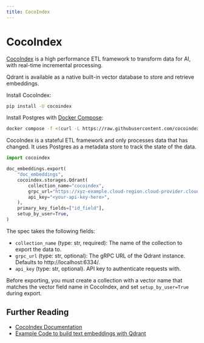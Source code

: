 ```yaml
---
title: CocoIndex
---
```


# CocoIndex

[CocoIndex](https://cocoindex.com) is a high performance ETL framework to transform data for AI, with real-time incremental processing.

Qdrant is available as a native built-in vector database to store and retrieve embeddings.


Install CocoIndex:
```bash
pip install -U cocoindex
```

Install Postgres with [Docker Compose](https://docs.docker.com/compose/install/):
```bash
docker compose -f <(curl -L https://raw.githubusercontent.com/cocoindex-io/cocoindex/refs/heads/main/dev/postgres.yaml) up -d
```
CocoIndex is a stateful ETL framework and only processes data that has changed. It uses Postgres as a metadata store to track the state of the data.

```python
import cocoindex

doc_embeddings.export(
    "doc_embeddings",
    cocoindex.storages.Qdrant(
        collection_name="cocoindex",
        grpc_url="https://xyz-example.cloud-region.cloud-provider.cloud.qdrant.io:6334/",
        api_key="<your-api-key-here>",
    ),
    primary_key_fields=["id_field"],
    setup_by_user=True,
)
```

The spec takes the following fields:

- `collection_name` (type: str, required): The name of the collection to export the data to.
- `grpc_url` (type: str, optional): The gRPC URL of the Qdrant instance. Defaults to http://localhost:6334/.
- `api_key` (type: str, optional). API key to authenticate requests with.

Before exporting, you must create a collection with a vector name that matches the vector field name in CocoIndex, and set `setup_by_user=True` during export.

## Further Reading

- [CocoIndex Documentation](https://cocoindex.io/docs/ops/storages#qdrant)
- [Example Code to build text embeddings with Qdrant](https://github.com/cocoindex-io/cocoindex/tree/main/examples/text_embedding_qdrant)
